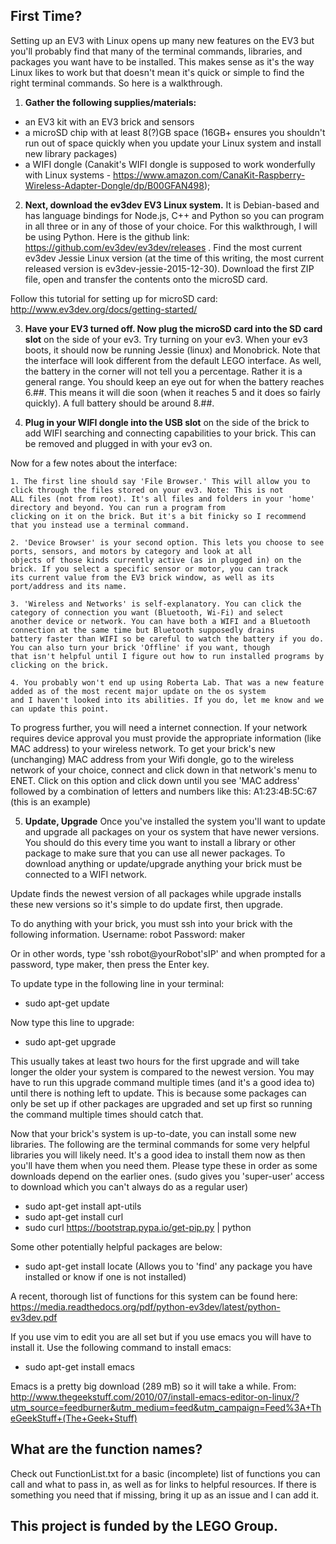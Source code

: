 First Time?
--------------

Setting up an EV3 with Linux opens up many new features on the EV3 but you'll probably find that many of the terminal commands, 
libraries, and packages you want have to be installed. This makes sense as it's the way Linux likes to work but that doesn't mean 
it's quick or simple to find the right terminal commands. So here is a walkthrough.

1. **Gather the following supplies/materials:** 
  - an EV3 kit with an EV3 brick and sensors
  - a microSD chip with at least 8(?)GB space (16GB+ ensures you shouldn't run out of space quickly when you update your Linux system 
  and install new library packages)
  - a WIFI dongle (Canakit's WIFI dongle is supposed to work wonderfully with Linux systems - 
  https://www.amazon.com/CanaKit-Raspberry-Wireless-Adapter-Dongle/dp/B00GFAN498); 
  
2. **Next, download the ev3dev EV3 Linux system.** It is Debian-based and has language bindings for Node.js, C++ and Python so you can 
program in all three or in any of those of your choice. For this walkthrough, I will be using Python. Here is the github 
link: https://github.com/ev3dev/ev3dev/releases . Find the most current ev3dev Jessie Linux version (at the time of this writing, 
the most current released version is ev3dev-jessie-2015-12-30). Download the first ZIP file, open and transfer the contents onto 
the microSD card. 

Follow this tutorial for setting up for microSD card: http://www.ev3dev.org/docs/getting-started/

3. **Have your EV3 turned off. Now plug the microSD card into the SD card slot** on the side of your ev3. Try turning on your ev3. When
your ev3 boots, it should now be running Jessie (linux) and Monobrick. Note that the interface will look different from the default 
LEGO interface. As well, the battery in the corner will not tell you a percentage. Rather it is a general range. You should keep an 
eye out for when the battery reaches 6.##. This means it will die soon (when it reaches 5 and it does so fairly quickly). A full 
battery should be around 8.##.

4. **Plug in your WIFI dongle into the USB slot** on the side of the brick to add WIFI searching and connecting capabilities to your brick. This can be removed and plugged in with your ev3 on.

  Now for a few notes about the interface:
  
    1. The first line should say 'File Browser.' This will allow you to click through the files stored on your ev3. Note: This is not 
    ALL files (not from root). It's all files and folders in your 'home' directory and beyond. You can run a program from 
    clicking on it on the brick. But it's a bit finicky so I recommend that you instead use a terminal command.
    
    2. 'Device Browser' is your second option. This lets you choose to see ports, sensors, and motors by category and look at all 
    objects of those kinds currently active (as in plugged in) on the brick. If you select a specific sensor or motor, you can track 
    its current value from the EV3 brick window, as well as its port/address and its name.
    
    3. 'Wireless and Networks' is self-explanatory. You can click the category of connection you want (Bluetooth, Wi-Fi) and select 
    another device or network. You can have both a WIFI and a Bluetooth connection at the same time but Bluetooth supposedly drains
    battery faster than WIFI so be careful to watch the battery if you do. You can also turn your brick 'Offline' if you want, though
    that isn't helpful until I figure out how to run installed programs by clicking on the brick.
    
    4. You probably won't end up using Roberta Lab. That was a new feature added as of the most recent major update on the os system 
    and I haven't looked into its abilities. If you do, let me know and we can update this point.

To progress further, you will need a internet connection. If your network requires device approval you must provide the appropriate
information (like MAC address) to your wireless network. To get your brick's new (unchanging) MAC address from your Wifi dongle, go to
the wireless network of your choice, connect and click down in that network's menu to ENET. Click on this option and click down until
you see 'MAC address' followed by a combination of letters and numbers like this:
    A1:23:4B:5C:67 (this is an example)

5. **Update, Upgrade**
    Once you've installed the system you'll want to update and upgrade all packages on your os system that have newer versions. You 
  should do this every time you want to install a library or other package to make sure that you can use all newer packages. To 
  download anything or update/upgrade anything your brick must be connected to a WIFI network.
  
  Update finds the newest version of all packages while upgrade installs these new versions so it's simple to do update first, then 
  upgrade.

  To do anything with your brick, you must ssh into your brick with the following information.
    Username: robot
    Password: maker
    
  Or in other words, type 'ssh robot@yourRobot'sIP' and when prompted for a password, type maker, then press the Enter key.
  
  To update type in the following line in your terminal:
  - sudo apt-get update
  
  Now type this line to upgrade:
  - sudo apt-get upgrade
  
  This usually takes at least two hours for the first upgrade and will take longer the older your system is compared to the newest 
  version. You may have to run this upgrade command multiple times (and it's a good idea to) until there is nothing left to update. 
  This is because some packages can only be set up if other packages are upgraded and set up first so running the command multiple 
  times should catch that.
  
  Now that your brick's system is up-to-date, you can install some new libraries. The following are the terminal commands for some 
  very helpful libraries you will likely need. It's a good idea to install them now as then you'll have them when you need them. 
  Please type these in order as some downloads depend on the earlier ones. (sudo gives you 'super-user' access to download which you 
  can't always do as a regular user)
  
  - sudo apt-get install apt-utils
  - sudo apt-get install curl
  - sudo curl https://bootstrap.pypa.io/get-pip.py | python

Some other potentially helpful packages are below:
  - sudo apt-get install locate (Allows you to 'find' any package you have installed or know if one is not installed)

A recent, thorough list of functions for this system can be found here:
  https://media.readthedocs.org/pdf/python-ev3dev/latest/python-ev3dev.pdf

If you use vim to edit you are all set but if you use emacs you will have to install it. Use the following command to install emacs:
  - sudo apt-get install emacs
  
  Emacs is a pretty big download (289 mB) so it will take a while.
  From: http://www.thegeekstuff.com/2010/07/install-emacs-editor-on-linux/?utm_source=feedburner&utm_medium=feed&utm_campaign=Feed%3A+TheGeekStuff+(The+Geek+Stuff)

What are the function names?
--------------
Check out FunctionList.txt for a basic (incomplete) list of functions you can call and what to pass in, as well as for links to helpful resources. If there is something you need that if missing, bring it up as an issue and I can add it.

This project is funded by the LEGO Group.
--------------
